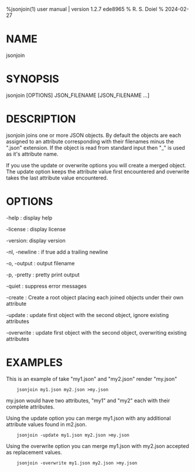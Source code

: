 %jsonjoin(1) user manual | version 1.2.7 ede8965
% R. S. Doiel
% 2024-02-27

# NAME

jsonjoin 

# SYNOPSIS

jsonjoin [OPTIONS] JSON_FILENAME [JSON_FILENAME ...]

# DESCRIPTION

jsonjoin joins one or more JSON objects. By default the
objects are each assigned to an attribute corresponding with their
filenames minus the ".json" extension. If the object is read from
standard input then "_" is used as it's attribute name.

If you use the update or overwrite options you will create a merged
object. The update option keeps the attribute value first encountered
and overwrite takes the last attribute value encountered.

# OPTIONS

-help
: display help

-license
: display license

-version:
display version

-nl, -newline
: if true add a trailing newline

-o, -output
: output filename

-p, -pretty
: pretty print output

-quiet
: suppress error messages

-create
: Create a root object placing each joined objects under their own attribute

-update
: update first object with the second object, ignore existing attributes

-overwrite
: update first object with the second object, overwriting existing attributes

# EXAMPLES

This is an example of take "my1.json" and "my2.json"
render "my.json"

~~~
    jsonjoin my1.json my2.json >my.json
~~~

my.json would have two attributes, "my1" and "my2" each
with their complete attributes.

Using the update option you can merge my1.json with any additional attribute
values found in m2.json.

~~~
    jsonjoin -update my1.json my2.json >my.json
~~~

Using the overwrite option you can merge my1.json with my2.json accepted
as replacement values.

~~~
    jsonjoin -overwrite my1.json my2.json >my.json
~~~







